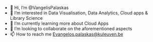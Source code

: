- 👋 Hi, I’m @VangelisPalaskas
- 👀 I’m interested in Data Visualisation, Data Analytics, Cloud apps & Library Science
- 🌱 I’m currently learning more about Cloud Apps
- 💞️ I’m looking to collaborate on the aforementioned aspects
- 📫 How to reach me Evangelos.palaskas@kuleuven.be

<!---
VangelisPalaskas/VangelisPalaskas is a ✨ special ✨ repository because its `README.md` (this file) appears on your GitHub profile.
You can click the Preview link to take a look at your changes.
--->
